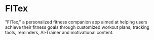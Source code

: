 # FITex
"FITex," a personalized fitness companion app aimed at helping users achieve their fitness goals through customized workout plans, tracking tools, reminders, AI-Trainer and motivational content.
